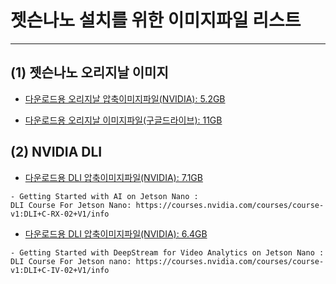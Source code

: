 # 젯슨나노 설치를 위한 이미지파일 리스트
***

## (1) 젯슨나노 오리지날 이미지 

* [다운로드용 오리지날 압축이미지파일(NVIDIA): 5.2GB](https://developer.nvidia.com/jetson-nano-sd-card-image-r3231)

* [다운로드용 오리지날 이미지파일(구글드라이브): 11GB](https://drive.google.com/open?id=14egTHCwcH7Z4_FVVPfy-1JVZ_yrsOHO7)


## (2) NVIDIA DLI

* [다운로드용 DLI 압축이미지파일(NVIDIA): 7.1GB](https://developer.download.nvidia.com/training/nano/dlinano_v1-0-0_image_20GB.zip)
```
- Getting Started with AI on Jetson Nano :
DLI Course For Jetson Nano: https://courses.nvidia.com/courses/course-v1:DLI+C-RX-02+V1/info
```
* [다운로드용 DLI 압축이미지파일(NVIDIA): 6.4GB](https://developer.download.nvidia.com/training/nano/dsnano_v1-0-0_20GB_200131A.zip)
```
- Getting Started with DeepStream for Video Analytics on Jetson Nano :
DLI Course For Jetson nano: https://courses.nvidia.com/courses/course-v1:DLI+C-IV-02+V1/info
```
